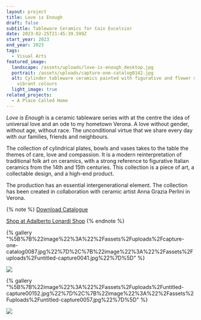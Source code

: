 ```yaml
---
layout: project
title: Love is Enough
draft: false
subtitle: Tableware Ceramics for Coin Excelsior
date: 2023-02-25T21:45:39.599Z
start_year: 2023
end_year: 2023
tags:
  - Visual Arts
featured_image:
  landscape: /assets/uploads/love-is-enough_desktop.jpg
  portrait: /assets/uploads/capture-one-catalog0142.jpg
  alt: Cylinder tableware ceramics painted with figurative and flower motives and
    vibrant colours
  light_image: true
related_projects:
  - A Place Called Home
---
```

*Love is Enough* is a ceramic tableware series with at the centre the idea of universal love and an ode to my hometown Verona. A love without gender, without age, without race. The unconditional virtue that we share every day with our families, friends and neighbours. 

The collection of cylindrical plates, bowls and vases takes to the table the themes of care, love and compassion. It is a modern reinterpretation of traditional folk art on ceramics, with a strong reference to figurative Italian ceramics from the 14th and 15th centuries. This collection is a piece of art, a collectable design, and a high-end product.

The production has an essential intergenerational element. The collection has been created in collaboration with ceramic artist Anna Grazia Perlini in Verona.

{% note %}
[D﻿ownload Catalogue](https://drive.google.com/open?id=1D62iVW9O3c8uWHG06MJzHrexmY0nLcz2&authuser=info%40adalbertolonardi.com&usp=drive_fs)

[S﻿hop at Adalberto Lonardi Shop](https://www.adalbertolonardishop.com/)
{% endnote %}

{% gallery "%5B%7B%22image%22%3A%22%2Fassets%2Fuploads%2Fcapture-one-catalog0087.jpg%22%7D%2C%7B%22image%22%3A%22%2Fassets%2Fuploads%2Funtitled-capture0041.jpg%22%7D%5D" %}

![](/assets/uploads/untitled-capture0065.jpg)

{% gallery "%5B%7B%22image%22%3A%22%2Fassets%2Fuploads%2Funtitled-capture00152.jpg%22%7D%2C%7B%22image%22%3A%22%2Fassets%2Fuploads%2Funtitled-capture0057.jpg%22%7D%5D" %}

![](/assets/uploads/untitled-capture0054.jpg)